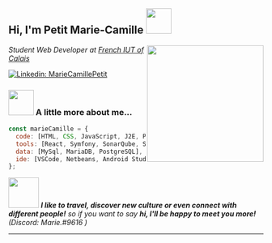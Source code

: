 <h2> Hi, I'm Petit Marie-Camille <img src="https://i.pinimg.com/originals/12/6d/bb/126dbb1f8cad060089bac1d99697f286.gif" width="50"></h2>
<img align='right' src="https://media.giphy.com/media/v1.Y2lkPTc5MGI3NjExNzYzNjljM2YxYjExOTYyYjExMzQ4NWU1MDcwNTNlYzRkY2RjY2Y1ZSZjdD1z/juua9i2c2fA0AIp2iq/giphy.gif" width="230">
<p><em>Student Web Developer at <a href="https://www.iut-littoral.fr/">French IUT of Calais</a>
</em></p>

[![Linkedin: MarieCamillePetit](https://img.shields.io/badge/-mariecamillepetit-blue?style=flat-square&logo=Linkedin&logoColor=white&link=https://www.linkedin.com/in/mariecamillepetit/)](https://www.linkedin.com/in/mariecamillepetit/)

### <img src="https://cdn.pixabay.com/animation/2022/12/05/15/23/15-23-06-837_512.gif" width="50"> A little more about me...

```javascript
const marieCamille = {
  code: [HTML, CSS, JavaScript, J2E, PHP],
  tools: [React, Symfony, SonarQube, Selenium, VirtualBox, Figma, Git],
  data: [MySql, MariaDB, PostgreSQL],
  ide: [VSCode, Netbeans, Android Studio, Eclipse],
};
```

<img src="https://media.tenor.com/YLeUlXjWwKcAAAAC/goku-chichi.gif" width="60"> <em><b>I like to travel, discover new culture or even connect with different people!</b> so if you want to say <b>hi, I'll be happy to meet you more!</b> (Discord: Marie.#9616 )</em>

---
